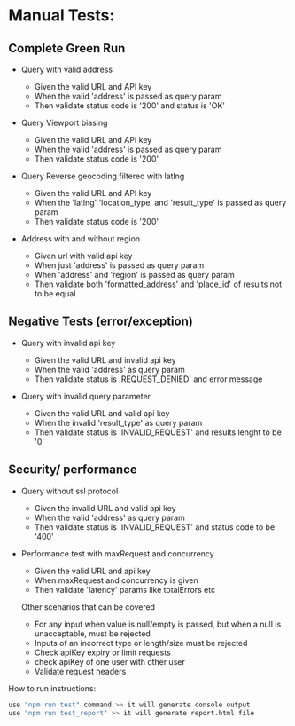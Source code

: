 # Manual Tests:
## Complete Green Run

 * Query with valid address
    * Given the valid URL and API key 
    * When the valid 'address' is passed as query param 
    * Then validate status code is '200' and status is 'OK'

 * Query Viewport biasing
    * Given the valid URL and API key
    * When the valid 'address' is passed as query param
    * Then validate status code is '200'
 
 * Query Reverse geocoding filtered with latlng
     * Given the valid URL and API key
     * When the 'latlng' 'location_type' and 'result_type' is passed as query param
     * Then validate status code is '200'
     
 * Address with and without region 
     * Given url with valid api key
     * When  just 'address' is passed as query param
     * When 'address' and 'region' is passed as query param
     * Then validate both 'formatted_address' and 'place_id' of results not to be equal
     
  
## Negative Tests (error/exception)

 * Query with invalid api key
    * Given the valid URL and invalid api key
    * When the valid 'address' as query param 
    * Then validate status is 'REQUEST_DENIED' and error message
      
 * Query with invalid query parameter
    * Given the valid URL and valid api key
    * When the invalid 'result_type' as query param 
    * Then validate status is 'INVALID_REQUEST' and results lenght to be '0'
    
  
## Security/ performance    

* Query without ssl protocol
    * Given the invalid URL and valid api key
    * When the valid 'address' as query param 
    * Then validate status is 'INVALID_REQUEST' and status code to be '400'

* Performance test with maxRequest and concurrency
   * Given the valid URL and api key
   * When maxRequest and concurrency is given
   * Then validate 'latency' params like totalErrors etc      
    

  Other scenarios that can be covered
    * For any input when value is null/empty is passed, but when a null is unacceptable, must be rejected
    * Inputs of an incorrect type or  length/size must be rejected
    * Check apiKey expiry or limit requests
    * check apiKey of one user with other user
    * Validate request headers
     
How to run instructions:
```bash
use "npm run test" command >> it will generate console output 
use "npm run test_report" >> it will generate report.html file 
```


